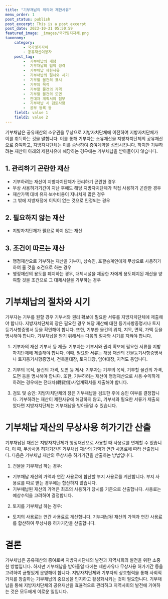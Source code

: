 ```yaml
---
title: "기부채납의 의의와 제한사유"
menu_order: 1
post_status: publish
post_excerpt: This is a post excerpt
post_date: 2023-10-31 05:50:59
featured_image: _images/국가및지자체.png
taxonomy:
    category:
        - 국가및지자체
        - 공유재산이용자
    post_tag:
        -  기부채납의 개념
        -  기부채납의 법적 성격
        -  기부채납 제한사유
        -  기부채납의 절차와 시기
        -  기부할 물건의 표시
        -  기부의 목적
        -  기부할 물건의 가격
        -  기부할 물건의 도면
        -  전대차 계획서의 첨부
        -  기부채납 시 검토사항
        -  공부 등록 등
    field1: value 1
    field2: value 2
---
```



기부채납은 공유재산의 소유권을 무상으로 지방자치단체에 이전하여 지방자치단체가 이를 취득하는 것을 말합니다. 이를 통해 기부자는 소유재산을 지방자치단체의 공유재산으로 증여하고, 지방자치단체는 이를 승낙하여 증여계약을 성립시킵니다. 하지만 기부하려는 재산이 아래의 제한사유에 해당하는 경우에는 기부채납을 받아들이지 않습니다.

## 1. 관리하기 곤란한 재산
- 기부하려는 재산이 지방자치단체가 관리하기 곤란한 경우
- 무상 사용허가기간이 지난 후에도 해당 지방자치단체가 직접 사용하기 곤란한 경우
- 재산가액 대비 유지·보수비용이 지나치게 많은 경우
- 그 밖에 지방재정에 이익이 없는 것으로 인정되는 경우

## 2. 필요하지 않는 재산
- 지방자치단체가 필요로 하지 않는 재산

## 3. 조건이 따르는 재산
- 행정재산으로 기부하는 재산을 기부자, 상속인, 포괄승계인에게 무상으로 사용허가하여 줄 것을 조건으로 하는 경우
- 행정재산의 용도를 폐지하는 경우, 대체시설을 제공한 자에게 용도폐지된 재산을 양여할 것을 조건으로 그 대체시설을 기부하는 경우

# 기부채납의 절차와 시기

기부자는 기부를 원할 경우 기부서와 권리 확보에 필요한 서류를 지방자치단체에 제출해야 합니다. 지방자치단체의 장은 필요한 경우 해당 재산에 대한 등기사항증명서나 토지등기사항증명서 등을 확인해야 합니다. 또한, 기부한 물건의 위치, 지목, 면적, 가액 등을 명시해야 합니다. 기부채납을 받기 위해서는 다음의 절차와 시기를 지켜야 합니다.

1. 기부자의 재산 기부서 등 제출: 기부자는 기부서와 권리 확보에 필요한 서류를 지방자치단체에 제출해야 합니다. 이때, 필요한 서류는 해당 재산의 건물등기사항증명서나 토지등기사항증명서, 건축물대장, 토지대장, 임야대장, 지적도 등입니다.

2. 기부의 목적, 물건의 가격, 도면 등 제시: 기부자는 기부의 목적, 기부할 물건의 가격, 도면 등을 명시해야 합니다. 또한, 기부하려는 재산이 행정재산으로 사용·수익하게 하려는 경우에는 전대차(轉貸借)사업계획서를 제출해야 합니다.

3. 검토 및 승인: 지방자치단체의 장은 기부채납을 검토한 후에 승인 여부를 결정합니다. 기부하려는 재산이 제한사유에 해당하지 않고, 기부서와 필요한 서류가 제출되었다면 지방자치단체는 기부채납을 받아들일 수 있습니다.

# 기부채납 재산의 무상사용 허가기간 산출

기부채납된 재산은 지방자치단체가 행정재산으로 사용할 때 사용료를 면제할 수 있습니다. 이 때, 무상사용 허가기간은 기부채납 재산의 가액과 연간 사용료에 따라 산출됩니다. 다음은 기부채납 재산의 무상사용 허가기간을 산출하는 방법입니다.

1. 건물을 기부채납 하는 경우:
- 기부채납 재산의 가액과 연간 사용료에 합산할 부지 사용료를 계산합니다. 부지 사용료를 따로 받는 경우에는 합산하지 않습니다.
- 기부채납된 재산의 가액은 최초의 사용허가 당시를 기준으로 산출합니다. 사용료는 예상수익을 고려하여 결정합니다.

2. 토지를 기부채납 하는 경우:
- 토지의 사용료는 연간 사용료로 계산합니다. 기부채납된 재산의 가액과 연간 사용료를 합산하여 무상사용 허가기간을 산출합니다.

# 결론

기부채납은 공유재산의 증여로써 지방자치단체의 발전과 지역사회의 발전을 위한 소중한 방법입니다. 하지만 기부채납을 받아들일 때에는 제한사유나 무상사용 허가기간 등을 고려하여 균형있게 운영해야 합니다. 지방자치단체와 기부자의 상호협력을 통해 사회적 가치를 창출하는 기부채납의 중요성을 인지하고 활성화시키는 것이 필요합니다. 기부채납을 통해 지방자치단체의 공유재산을 효율적으로 관리하고 지역사회의 발전에 기여하는 것은 모두에게 이로운 일입니다.

